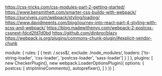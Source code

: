 https://css-tricks.com/css-modules-part-2-getting-started/
https://www.bensmithett.com/smarter-css-builds-with-webpack/
https://survivejs.com/webpack/styling/loading/
https://www.davidmeents.com/blog/journey-into-react-part-4-styling-with-scss-and-webpack/
https://blog.madewithenvy.com/webpack-2-postcss-cssnext-fdcd2fd7d0bd
https://github.com/dinbror/blazy
https://webpack.js.org/plugins/commons-chunk-plugin/#explicit-vendor-chunk

module: {
    rules: [
        { test: /\.scss$/, exclude: /node_modules/, loaders: ['to-string-loader', 'css-loader', 'postcss-loader', 'sass-loader'] }
    ]
},
plugins: [
    new CheckerPlugin(),
    new webpack.LoaderOptionsPlugin({
        options: {
            postcss: [
                stripInlineComments(),
                autoprefixer(),
            ]
        }
    })
]
